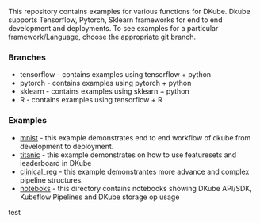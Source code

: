 This repository contains examples for various functions for DKube. Dkube supports Tensorflow, Pytorch, Sklearn frameworks for end to end development and deployments. To see examples for a particular framework/Language, choose the appropriate git branch.


### Branches

- tensorflow - contains examples using tensorflow + python
- pytorch - contains examples using pytorch + python
- sklearn - contains examples using sklearn + python
- R - contains examples using tensorflow + R

### Examples
- [mnist](mnist) - this example demonstrates end to end workflow of dkube from development to deployment. 
- [titanic](titanic) - this example demonstrates on how to use featuresets and leaderboard in DKube
- [clinical_reg](clinical_reg) - this example demonstrantes more advance and complex pipeline structures.
- [noteboks](notebooks) - this directory contains notebooks showing DKube API/SDK, Kubeflow Pipelines and DKube storage op usage


test
